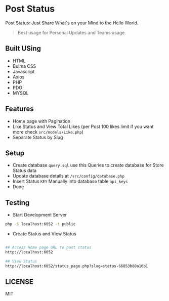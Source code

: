 # Post Status

Post Status: Just Share What's on your Mind to the Hello World.

> Best usage for Personal Updates and Teams usage.  

## Built USing

- HTML
- Bulma CSS
- Javascript
- Axios
- PHP
- PDO
- MYSQL

## Features

- Home page with Pagination
- Like Status and View Total Likes (per Post 100 likes limit if you want more check `src/models/Like.php`)
- Separate Status by Slug

## Setup

- Create database `query.sql` use this Queries to create database for Store Status data
- Update database details at `/src/config/database.php`
- Insert Status `KEY` Manually into database table `api_keys`
- Done

## Testing

- Start Development Server

```sh
php -S localhost:6052 -t public
```

- Create Status and View Status

```sh

## Access Home page URL to post status
http://localhost:6052

## View Status
http://localhost:6052/status_page.php?slug=status-66853b80a16b1

```

## LICENSE

MIT
